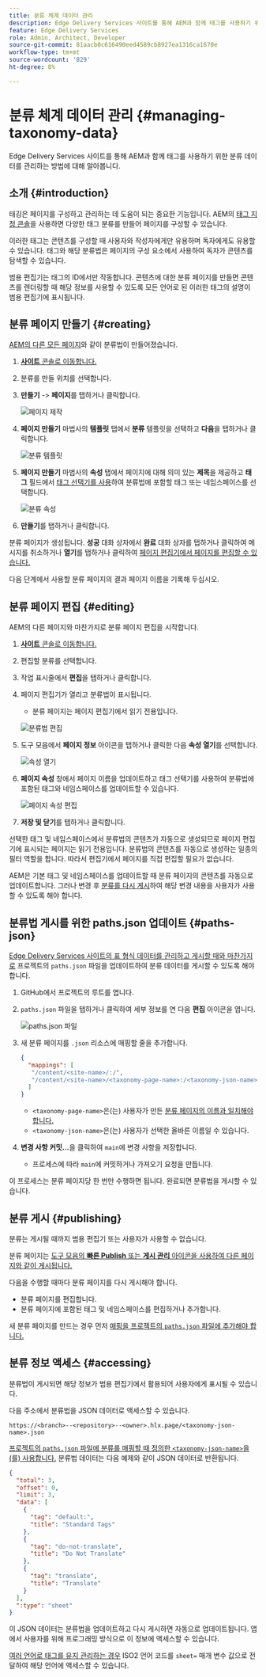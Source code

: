 ```yaml
---
title: 분류 체계 데이터 관리
description: Edge Delivery Services 사이트를 통해 AEM과 함께 태그를 사용하기 위한 분류 데이터를 관리하는 방법에 대해 알아봅니다.
feature: Edge Delivery Services
role: Admin, Architect, Developer
source-git-commit: 81aacb0c616490eed4589cb8927ea1316ca1670e
workflow-type: tm+mt
source-wordcount: '829'
ht-degree: 8%

---
```



# 분류 체계 데이터 관리 {#managing-taxonomy-data}

Edge Delivery Services 사이트를 통해 AEM과 함께 태그를 사용하기 위한 분류 데이터를 관리하는 방법에 대해 알아봅니다.

## 소개 {#introduction}

태깅은 페이지를 구성하고 관리하는 데 도움이 되는 중요한 기능입니다. AEM의 [태그 지정 콘솔](/help/sites-cloud/administering/tags.md#tagging-console)을 사용하면 다양한 태그 분류를 만들어 페이지를 구성할 수 있습니다.

이러한 태그는 콘텐츠를 구성할 때 사용자와 작성자에게만 유용하며 독자에게도 유용할 수 있습니다. 태그와 해당 분류법은 페이지의 구성 요소에서 사용하여 독자가 콘텐츠를 탐색할 수 있습니다.

범용 편집기는 태그의 ID에서만 작동합니다. 콘텐츠에 대한 분류 페이지를 만들면 콘텐츠를 렌더링할 때 해당 정보를 사용할 수 있도록 모든 언어로 된 이러한 태그의 설명이 범용 편집기에 표시됩니다.

## 분류 페이지 만들기 {#creating}

[AEM의 다른 모든 페이지](/help/sites-cloud/authoring/sites-console/creating-pages.md)와 같이 분류법이 만들어졌습니다.

1. [**사이트** 콘솔로 이동합니다.](/help/sites-cloud/authoring/sites-console/introduction.md)

1. 분류를 만들 위치를 선택합니다.

1. **만들기** -> **페이지**&#x200B;를 탭하거나 클릭합니다.

   ![페이지 제작](assets/taxonomy/create-page.png)

1. **페이지 만들기** 마법사의 **템플릿** 탭에서 **분류** 템플릿을 선택하고 **다음**&#x200B;을 탭하거나 클릭합니다.

   ![분류 템플릿](assets/taxonomy/taxonomy-template.png)

1. **페이지 만들기** 마법사의 **속성** 탭에서 페이지에 대해 의미 있는 **제목**&#x200B;을 제공하고 **태그** 필드에서 [태그 선택기를 사용](/help/sites-cloud/authoring/sites-console/tags.md)하여 분류법에 포함할 태그 또는 네임스페이스를 선택합니다.

   ![분류 속성](assets/taxonomy/create-page-wizard-properties.png)

1. **만들기**&#x200B;를 탭하거나 클릭합니다.

분류 페이지가 생성됩니다. **성공** 대화 상자에서 **완료** 대화 상자를 탭하거나 클릭하여 메시지를 취소하거나 **열기**&#x200B;를 탭하거나 클릭하여 [페이지 편집기에서 페이지를 편집할 수 있습니다.](/help/sites-cloud/authoring/page-editor/introduction.md)

다음 단계에서 사용할 분류 페이지의 결과 페이지 이름을 기록해 두십시오.

## 분류 페이지 편집 {#editing}

AEM의 다른 페이지와 마찬가지로 분류 페이지 편집을 시작합니다.

1. [**사이트** 콘솔로 이동합니다.](/help/sites-cloud/authoring/sites-console/introduction.md)

1. 편집할 분류를 선택합니다.

1. 작업 표시줄에서 **편집**&#x200B;을 탭하거나 클릭합니다.

1. 페이지 편집기가 열리고 분류법이 표시됩니다.

   * 분류 페이지는 페이지 편집기에서 읽기 전용입니다.

   ![분류법 편집](assets/taxonomy/edit-page.png)

1. 도구 모음에서 **페이지 정보** 아이콘을 탭하거나 클릭한 다음 **속성 열기**&#x200B;를 선택합니다.

   ![속성 열기](assets/taxonomy/open-properties.png)

1. **페이지 속성** 창에서 페이지 이름을 업데이트하고 태그 선택기를 사용하여 분류법에 포함된 태그와 네임스페이스를 업데이트할 수 있습니다.

   ![페이지 속성 편집](assets/taxonomy/edit-properties.png)

1. **저장 및 닫기**&#x200B;를 탭하거나 클릭합니다.

선택한 태그 및 네임스페이스에서 분류법의 콘텐츠가 자동으로 생성되므로 페이지 편집기에 표시되는 페이지는 읽기 전용입니다. 분류법의 콘텐츠를 자동으로 생성하는 일종의 필터 역할을 합니다. 따라서 편집기에서 페이지를 직접 편집할 필요가 없습니다.

AEM은 기본 태그 및 네임스페이스를 업데이트할 때 분류 페이지의 콘텐츠를 자동으로 업데이트합니다. 그러나 변경 후 [분류를 다시 게시](#publishing)하여 해당 변경 내용을 사용자가 사용할 수 있도록 해야 합니다.

## 분류법 게시를 위한 paths.json 업데이트 {#paths-json}

[Edge Delivery Services 사이트의 표 형식 데이터를 관리하고 게시할 때와 마찬가지로](/help/edge/wysiwyg-authoring/tabular-data.md) 프로젝트의 `paths.json` 파일을 업데이트하여 분류 데이터를 게시할 수 있도록 해야 합니다.

1. GitHub에서 프로젝트의 루트를 엽니다.

1. `paths.json` 파일을 탭하거나 클릭하여 세부 정보를 연 다음 **편집** 아이콘을 엽니다.

   ![paths.json 파일](assets/taxonomy/paths-json.png)

1. 새 분류 페이지를 `.json` 리소스에 매핑할 줄을 추가합니다.

   ```json
   {
     "mappings": [
      "/content/<site-name>/:/",
      "/content/<site-name>/<taxonomy-page-name>:/<taxonomy-json-name>.json"
     ]
   }
   ```

   * `<taxonomy-page-name>`은(는) 사용자가 만든 [분류 페이지의 이름과 일치해야 합니다.](#creating)
   * `<taxonomy-json-name>`은(는) 사용자가 선택한 올바른 이름일 수 있습니다.

1. **변경 사항 커밋...**&#x200B;을 클릭하여 `main`에 변경 사항을 저장합니다.

   * 프로세스에 따라 `main`에 커밋하거나 가져오기 요청을 만듭니다.

이 프로세스는 분류 페이지당 한 번만 수행하면 됩니다. 완료되면 분류법을 게시할 수 있습니다.

## 분류 게시 {#publishing}

분류는 게시될 때까지 범용 편집기 또는 사용자가 사용할 수 없습니다.

분류 페이지는 [도구 모음의 **빠른 Publish** 또는 **게시 관리** 아이콘을 사용하여 다른 페이지와 같이 게시됩니다.](/help/sites-cloud/authoring/sites-console/publishing-pages.md)

다음을 수행할 때마다 분류 페이지를 다시 게시해야 합니다.

* 분류 페이지를 편집합니다.
* 분류 페이지에 포함된 태그 및 네임스페이스를 편집하거나 추가합니다.

새 분류 페이지를 만드는 경우 먼저 [매핑을 프로젝트의 `paths.json` 파일에 추가해야 합니다.](#paths-json)

## 분류 정보 액세스 {#accessing}

분류법이 게시되면 해당 정보가 범용 편집기에서 활용되어 사용자에게 표시될 수 있습니다.

다음 주소에서 분류법을 JSON 데이터로 액세스할 수 있습니다.

`https://<branch>--<repository>--<owner>.hlx.page/<taxonomy-json-name>.json`

[프로젝트의 `paths.json` 파일에 분류를 매핑할 때 정의한 `<taxonomy-json-name>`을(를) 사용합니다.](#paths-json) 분류법 데이터는 다음 예제와 같이 JSON 데이터로 반환됩니다.

```json
{
  "total": 3,
  "offset": 0,
  "limit": 3,
  "data": [
    {
      "tag": "default:",
      "title": "Standard Tags"
    },
    {
      "tag": "do-not-translate",
      "title": "Do Not Translate"
    },
    {
      "tag": "translate",
      "title": "Translate"
    }
  ],
  ":type": "sheet"
}
```

이 JSON 데이터는 분류법을 업데이트하고 다시 게시하면 자동으로 업데이트됩니다. 앱에서 사용자를 위해 프로그래밍 방식으로 이 정보에 액세스할 수 있습니다.

[여러 언어로 태그를 유지 관리하는 경우](/help/sites-cloud/administering/tags.md#managing-tags-in-different-languages) ISO2 언어 코드를 `sheet=` 매개 변수 값으로 전달하여 해당 언어에 액세스할 수 있습니다.

